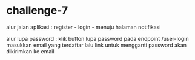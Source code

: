 # challenge-7

alur jalan aplikasi :
register - login - menuju halaman notifikasi

alur lupa password :
klik button lupa password pada endpoint /user-login
masukkan email yang terdaftar
lalu link untuk mengganti password akan dikirimkan ke email
 

